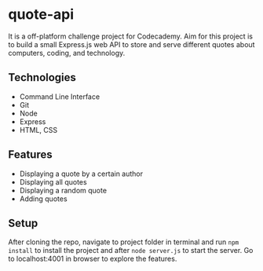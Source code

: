 # quote-api

It is a off-platform challenge project for Codecademy. Aim for this project is to build a small Express.js web API to store and serve different quotes about computers, coding, and technology.

## Technologies
- Command Line Interface
- Git
- Node
- Express
- HTML, CSS

## Features
- Displaying a quote by a certain author
- Displaying all quotes
- Displaying a random quote
- Adding quotes

## Setup
 After cloning the repo, navigate to project folder in terminal and run `npm install` to install the project and after `node server.js` to start the server. Go to localhost:4001 in browser to explore the features.